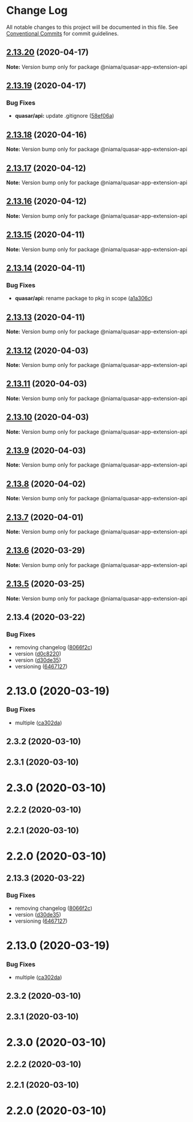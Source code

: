 # Change Log

All notable changes to this project will be documented in this file.
See [Conventional Commits](https://conventionalcommits.org) for commit guidelines.

## [2.13.20](https://github.com/niama-strategies/niama/compare/@niama/quasar-app-extension-api@2.13.19...@niama/quasar-app-extension-api@2.13.20) (2020-04-17)

**Note:** Version bump only for package @niama/quasar-app-extension-api





## [2.13.19](https://github.com/niama-strategies/niama/compare/@niama/quasar-app-extension-api@2.13.18...@niama/quasar-app-extension-api@2.13.19) (2020-04-17)


### Bug Fixes

* **quasar/api:** update .gitignore ([58ef06a](https://github.com/niama-strategies/niama/commit/58ef06ac805bbd01415f9c2553814bdb68d40115))





## [2.13.18](https://github.com/niama-strategies/niama/compare/@niama/quasar-app-extension-api@2.13.17...@niama/quasar-app-extension-api@2.13.18) (2020-04-16)

**Note:** Version bump only for package @niama/quasar-app-extension-api





## [2.13.17](https://github.com/niama-strategies/niama/compare/@niama/quasar-app-extension-api@2.13.16...@niama/quasar-app-extension-api@2.13.17) (2020-04-12)

**Note:** Version bump only for package @niama/quasar-app-extension-api





## [2.13.16](https://github.com/niama-strategies/niama/compare/@niama/quasar-app-extension-api@2.13.15...@niama/quasar-app-extension-api@2.13.16) (2020-04-12)

**Note:** Version bump only for package @niama/quasar-app-extension-api





## [2.13.15](https://github.com/niama-strategies/niama/compare/@niama/quasar-app-extension-api@2.13.14...@niama/quasar-app-extension-api@2.13.15) (2020-04-11)

**Note:** Version bump only for package @niama/quasar-app-extension-api





## [2.13.14](https://github.com/niama-strategies/niama/compare/@niama/quasar-app-extension-api@2.13.13...@niama/quasar-app-extension-api@2.13.14) (2020-04-11)


### Bug Fixes

* **quasar/api:** rename package to pkg in scope ([a1a306c](https://github.com/niama-strategies/niama/commit/a1a306c6adca13636472f2d9f677621e8d6bed1f))





## [2.13.13](https://github.com/niama-strategies/niama/compare/@niama/quasar-app-extension-api@2.13.12...@niama/quasar-app-extension-api@2.13.13) (2020-04-11)

**Note:** Version bump only for package @niama/quasar-app-extension-api





## [2.13.12](https://github.com/niama-strategies/niama/compare/@niama/quasar-app-extension-api@2.13.11...@niama/quasar-app-extension-api@2.13.12) (2020-04-03)

**Note:** Version bump only for package @niama/quasar-app-extension-api





## [2.13.11](https://github.com/niama-strategies/niama/compare/@niama/quasar-app-extension-api@2.13.10...@niama/quasar-app-extension-api@2.13.11) (2020-04-03)

**Note:** Version bump only for package @niama/quasar-app-extension-api





## [2.13.10](https://github.com/niama-strategies/niama/compare/@niama/quasar-app-extension-api@2.13.9...@niama/quasar-app-extension-api@2.13.10) (2020-04-03)

**Note:** Version bump only for package @niama/quasar-app-extension-api





## [2.13.9](https://github.com/niama-strategies/niama/compare/@niama/quasar-app-extension-api@2.13.8...@niama/quasar-app-extension-api@2.13.9) (2020-04-03)

**Note:** Version bump only for package @niama/quasar-app-extension-api





## [2.13.8](https://github.com/niama-strategies/niama/compare/@niama/quasar-app-extension-api@2.13.7...@niama/quasar-app-extension-api@2.13.8) (2020-04-02)

**Note:** Version bump only for package @niama/quasar-app-extension-api





## [2.13.7](https://github.com/niama-strategies/niama/compare/@niama/quasar-app-extension-api@2.13.6...@niama/quasar-app-extension-api@2.13.7) (2020-04-01)

**Note:** Version bump only for package @niama/quasar-app-extension-api





## [2.13.6](https://github.com/niama-strategies/niama/compare/@niama/quasar-app-extension-api@2.13.5...@niama/quasar-app-extension-api@2.13.6) (2020-03-29)

**Note:** Version bump only for package @niama/quasar-app-extension-api





## [2.13.5](https://github.com/niama-strategies/niama/compare/@niama/quasar-app-extension-api@2.13.4...@niama/quasar-app-extension-api@2.13.5) (2020-03-25)

**Note:** Version bump only for package @niama/quasar-app-extension-api





## 2.13.4 (2020-03-22)


### Bug Fixes

* removing changelog ([8066f2c](https://github.com/niama-strategies/niama/commit/8066f2c143a8e93600d5dab4ab313501e81f7a82))
* version ([d0c8220](https://github.com/niama-strategies/niama/commit/d0c822081680fe0106ebe9b8dd30ce769d102759))
* version ([d30de35](https://github.com/niama-strategies/niama/commit/d30de355da29ccd03916cddcd532e543e5906d0d))
* versioning ([6467127](https://github.com/niama-strategies/niama/commit/6467127550c6c1bfbc0d43ab4d83906695d9d732))



# 2.13.0 (2020-03-19)


### Bug Fixes

* multiple ([ca302da](https://github.com/niama-strategies/niama/commit/ca302da3ce4d56964595287d74e7f1d1761451f1))



## 2.3.2 (2020-03-10)



## 2.3.1 (2020-03-10)



# 2.3.0 (2020-03-10)



## 2.2.2 (2020-03-10)



## 2.2.1 (2020-03-10)



# 2.2.0 (2020-03-10)





## 2.13.3 (2020-03-22)


### Bug Fixes

* removing changelog ([8066f2c](https://github.com/niama-strategies/niama/commit/8066f2c143a8e93600d5dab4ab313501e81f7a82))
* version ([d30de35](https://github.com/niama-strategies/niama/commit/d30de355da29ccd03916cddcd532e543e5906d0d))
* versioning ([6467127](https://github.com/niama-strategies/niama/commit/6467127550c6c1bfbc0d43ab4d83906695d9d732))



# 2.13.0 (2020-03-19)


### Bug Fixes

* multiple ([ca302da](https://github.com/niama-strategies/niama/commit/ca302da3ce4d56964595287d74e7f1d1761451f1))



## 2.3.2 (2020-03-10)



## 2.3.1 (2020-03-10)



# 2.3.0 (2020-03-10)



## 2.2.2 (2020-03-10)



## 2.2.1 (2020-03-10)



# 2.2.0 (2020-03-10)
